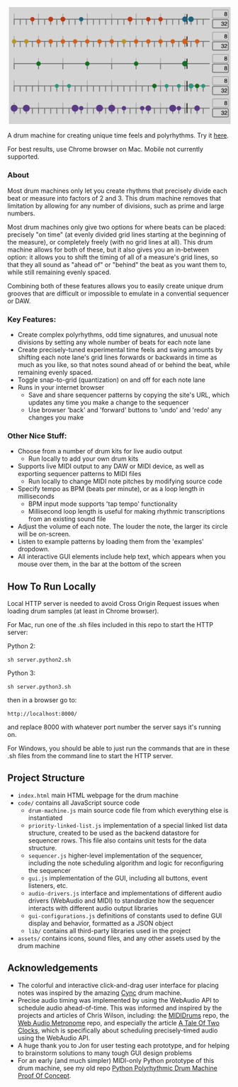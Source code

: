 ![Polyrhythmic Drum Machine](assets/images/sequencer-rows-2_6_2023.png "Polyrhythmic Drum Machine")

A drum machine for creating unique time feels and polyrhythms. Try it [here](https://adamcogen.github.io/drum-machine/).

For best results, use Chrome browser on Mac. Mobile not currently supported.

### About

Most drum machines only let you create rhythms that precisely divide each beat or measure into factors of 2 and 3. This drum machine removes that limitation by allowing for any number of divisions, such as prime and large numbers.

Most drum machines only give two options for where beats can be placed: precisely "on time" (at evenly divided grid lines starting at the beginning of the measure), or completely freely (with no grid lines at all). This drum machine allows for both of these, but it also gives you an in-between option: it allows you to shift the timing of all of a measure's grid lines, so that they all sound as "ahead of" or "behind" the beat as you want them to, while still remaining evenly spaced.

Combining both of these features allows you to easily create unique drum grooves that are difficult or impossible to emulate in a convential sequencer or DAW.

### Key Features:

- Create complex polyrhythms, odd time signatures, and unusual note divisions by setting any whole number of beats for each note lane
- Create precisely-tuned experimental time feels and swing amounts by shifting each note lane's grid lines forwards or backwards in time as much as you like, so that notes sound ahead of or behind the beat, while remaining evenly spaced.
- Toggle snap-to-grid (quantization) on and off for each note lane
- Runs in your internet browser
  - Save and share sequencer patterns by copying the site's URL, which updates any time you make a change to the sequencer
  - Use browser 'back' and 'forward' buttons to 'undo' and 'redo' any changes you make

### Other Nice Stuff: 

- Choose from a number of drum kits for live audio output
  - Run locally to add your own drum kits
- Supports live MIDI output to any DAW or MIDI device, as well as exporting sequencer patterns to MIDI files
  - Run locally to change MIDI note pitches by modifying source code
- Specify tempo as BPM (beats per minute), or as a loop length in milliseconds
  - BPM input mode supports 'tap tempo' functionality
  - Millisecond loop length is useful for making rhythmic transcriptions from an existing sound file
- Adjust the volume of each note. The louder the note, the larger its circle will be on-screen.
- Listen to example patterns by loading them from the 'examples' dropdown.
- All interactive GUI elements include help text, which appears when you mouse over them, in the bar at the bottom of the screen

## How To Run Locally

Local HTTP server is needed to avoid Cross Origin Request issues when loading drum samples (at least in Chrome browser).

For Mac, run one of the .sh files included in this repo to start the HTTP server:

Python 2:
```
sh server.python2.sh
```

Python 3:
```
sh server.python3.sh
```

then in a browser go to:

```
http://localhost:8000/
```

and replace 8000 with whatever port number the server says it's running on.

For Windows, you should be able to just run the commands that are in these .sh files from the command line to start the HTTP server.

## Project Structure

* `index.html` main HTML webpage for the drum machine
* `code/` contains all JavaScript source code
  * `drum-machine.js` main source code file from which everything else is instantiated
  * `priority-linked-list.js` implementation of a special linked list data structure, created to be used as the backend datastore for sequencer rows. This file also contains unit tests for the data structure.
  * `sequencer.js` higher-level implementation of the sequencer, including the note scheduling algorithm and logic for reconfiguring the sequencer
  * `gui.js` implementation of the GUI, including all buttons, event listeners, etc.
  * `audio-drivers.js` interface and implementations of different audio drivers (WebAudio and MIDI) to standardize how the sequencer interacts with different audio output libraries
  * `gui-configurations.js` definitions of constants used to define GUI display and behavior, formatted as a JSON object
  * `lib/` contains all third-party libraries used in the project
* `assets/` contains icons, sound files, and any other assets used by the drum machine

## Acknowledgements

 - The colorful and interactive click-and-drag user interface for placing notes was inspired by the amazing [Cync](https://github.com/tiburzi/cync) drum machine.
 - Precise audio timing was implemented by using the WebAudio API to schedule audio ahead-of-time. This was informed and inspired by the projects and articles of Chris Wilson, including: the [MIDIDrums](https://github.com/cwilso/MIDIDrums) repo, the [Web Audio Metronome](https://github.com/cwilso/metronome) repo, and especially the article [A Tale Of Two Clocks](https://www.html5rocks.com/en/tutorials/audio/scheduling/), which is specifically about scheduling precisely-timed audio using the WebAudio API.
 - A huge thank you to Jon for user testing each prototype, and for helping to brainstorm solutions to many tough GUI design problems
 - For an early (and much simpler) MIDI-only Python prototype of this drum machine, see my old repo [Python Polyrhythmic Drum Machine Proof Of Concept](https://github.com/adamcogen/drum-machine-py-poc).